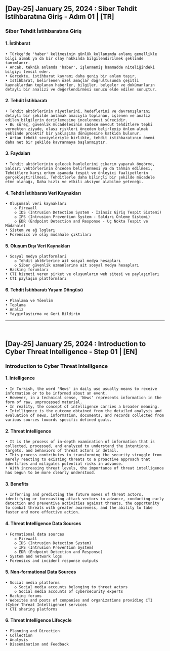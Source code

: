 <h2> [Day-25] January 25, 2024 : Siber Tehdit İstihbaratına Giriş - Adım 01 | [TR] </h2> 

<h3> Siber Tehdit İstihbaratına Giriş </h3> 

#### 1. İstihbarat
```
• Türkçe'de 'haber' kelimesinin günlük kullanımda anlamı genellikle bilgi almak ya da bir olay hakkında bilgilendirilmek şeklinde tanımlanır. 
• Ancak, teknik anlamda 'haber', işlenmemiş hammadde niteliğindeki bilgiyi temsil eder. 
• Gerçekte, istihbarat kavramı daha geniş bir anlam taşır. 
• İstihbarat, belirlenen özel amaçlar doğrultusunda çeşitli kaynaklardan toplanan haberler, bilgiler, belgeler ve dokümanların detaylı bir analizi ve değerlendirmesi sonucu elde edilen sonuçtur.
```

#### 2. Tehdit İstihbaratı
```
• Tehdit aktörlerinin niyetlerini, hedeflerini ve davranışlarını detaylı bir şekilde anlamak amacıyla toplanan, işlenen ve analiz edilen bilgilerin derinlemesine incelenmesi sürecidir.
• Bu süreç, güvenlik mücadelesinin sadece mevcut tehditlere tepki vermekten ziyade, olası riskleri önceden belirleyip önlem almak şeklinde proaktif bir yaklaşıma dönüşmesine katkıda bulunur.
• Artan tehdit seviyeleriyle birlikte, tehdit istihbaratının önemi daha net bir şekilde kavranmaya başlanmıştır.
```

#### 3. Faydaları
```
• Tehdit aktörlerinin gelecek hamlelerini çıkarım yaparak öngörme, Saldırı vektörlerinin önceden belirlenmesi ya da tahmin edilmesi, Tehditlere karşı erken aşamada tespit ve önleyici faaliyetlerin gerçekleştirilmesi, Tehditlerle daha bilinçli bir şekilde mücadele etme olanağı, Daha hızlı ve etkili aksiyon alabilme yeteneği.
```

#### 4. Tehdit İstihbaratı Veri Kaynakları
```
• Oluşumsal veri kaynakları
    ◇ Firewall
    ◇ IDS (Intrusion Detection System - İzinsiz Giriş Tespit Sistemi)
    ◇ IPS (Intrusion Prevention System - Saldırı Önleme Sistemi)
    ◇ EDR (Endpoint Detection and Response - Uç Nokta Tespit ve Müdahale)
• Sistem ve ağ logları
• Forensics ve olay müdahale çıktıları
```

#### 5. Oluşum Dışı Veri Kaynakları
```
• Sosyal medya platformlari
    ◇ Tehdit akt6rlerine ait sosyal medya hesapları
    ◇ Siber güvenlik uzmanlarina ait sosyal medya hesapları
• Hacking forumları
• CTI hizmeti veren şirket ve oluşumların web sitesi ve paylaşımları
• CTI paylaşım platformları
```

#### 6. Tehdit İstihbaratı Yaşam Döngüsü
```
• Planlama ve Yöenlim
• Toplama
• Analiz
• Yaygınlaştırma ve Geri Bildirim
```

<hr/>

</br>


<h2> [Day-25] January 25, 2024 : Introduction to Cyber Threat Intelligence - Step 01 | [EN] </h2>

<h3> Introduction to Cyber Threat Intelligence </h3>

#### 1. Intelligence
```
• In Turkish, the word 'News' in daily use usually means to receive information or to be informed about an event.
• However, in a technical sense, 'News' represents information in the form of raw, unprocessed material.
• In reality, the concept of intelligence carries a broader meaning.
• Intelligence is the outcome obtained from the detailed analysis and evaluation of news, information, documents, and records collected from various sources towards specific defined goals.
```

#### 2. Threat Intelligence
```
• It is the process of in-depth examination of information that is collected, processed, and analyzed to understand the intentions, targets, and behaviors of threat actors in detail.
• This process contributes to transforming the security struggle from merely reacting to existing threats to a proactive approach that identifies and mitigates potential risks in advance.
• With increasing threat levels, the importance of threat intelligence has begun to be more clearly understood.
```

#### 3. Benefits
```
• Inferring and predicting the future moves of threat actors, identifying or forecasting attack vectors in advance, conducting early detection and preventive activities against threats, the opportunity to combat threats with greater awareness, and the ability to take faster and more effective action.
```

#### 4. Threat Intelligence Data Sources
```
• Formational data sources
    ◇ Firewall
    ◇ IDS (Intrusion Detection System)
    ◇ IPS (Intrusion Prevention System)
    ◇ EDR (Endpoint Detection and Response)
• System and network logs
• Forensics and incident response outputs
```

#### 5. Non-formational Data Sources
```
• Social media platforms
    ◇ Social media accounts belonging to threat actors
    ◇ Social media accounts of cybersecurity experts
• Hacking forums
• Websites and posts of companies and organizations providing CTI (Cyber Threat Intelligence) services
• CTI sharing platforms
```

#### 6. Threat Intelligence Lifecycle
```
• Planning and Direction
• Collection
• Analysis
• Dissemination and Feedback
```